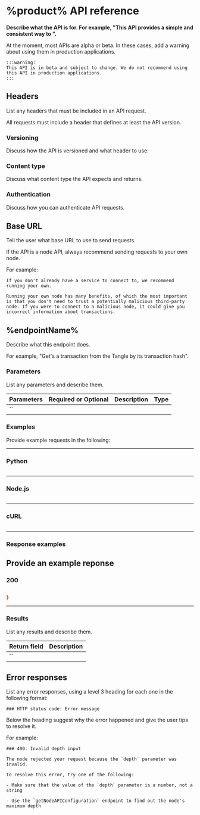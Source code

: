 # %product% API reference

**Describe what the API is for. For example, "This API provides a simple and consistent way to ".**

At the moment, most APIs are alpha or beta. In these cases, add a warning about using them in production applications.

```
:::warning:
This API is in beta and subject to change. We do not recommend using this API in production applications.
:::
```

## Headers

List any headers that must be included in an API request.

All requests must include a header that defines at least the API version.

### Versioning

Discuss how the API is versioned and what header to use.

### Content type

Discuss what content type the API expects and returns.

### Authentication 

Discuss how you can authenticate API requests.

## Base URL

Tell the user what base URL to use to send requests.

If the API is a node API, always recommend sending requests to your own node.

For example:

```
If you don't already have a service to connect to, we recommend running your own.

Running your own node has many benefits, of which the most important is that you don't need to trust a potentially malicious third-party node. If you were to connect to a malicious node, it could give you incorrect information about transactions.
```

## %endpointName%

Describe what this endpoint does.

For example, "Get's a transaction from the Tangle by its transaction hash".

### Parameters

List any parameters and describe them.

|**Parameters** |**Required or Optional**|**Description** |**Type**
|--|--|--|--|
| `` ||  | 

### Examples

Provide example requests in the following:

--------------------
### Python
```python

```
---
### Node.js
```js

```
---
### cURL
```bash

```
--------------------

### Response examples

Provide an example reponse
--------------------
### 200
```json

}
```
--------------------

### Results

List any results and describe them.

|**Return field** |**Description**|
|--|--|
| `` |  |

## Error responses

List any error responses, using a level 3 heading for each one in the following format:

```
### HTTP status code: Error message
```

Below the heading suggest why the error happened and give the user tips to resolve it.

For example:

```
### 400: Invalid depth input

The node rejected your request because the `depth` parameter was invalid.

To resolve this error, try one of the following:

- Make sure that the value of the `depth` parameter is a number, not a string

- Use the `getNodeAPIConfiguration` endpoint to find out the node's maximum depth
```
